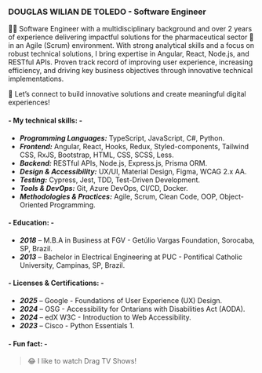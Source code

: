 ### DOUGLAS WILIAN DE TOLEDO - Software Engineer

👨‍💻 Software Engineer with a multidisciplinary background and over 2 years of experience delivering impactful solutions for the pharmaceutical sector 💊 in an Agile (Scrum) environment. With strong analytical skills and a focus on robust technical solutions, I bring expertise in Angular, React, Node.js, and RESTful APIs. Proven track record of improving user experience, increasing efficiency, and driving key business objectives through innovative technical implementations.

🚀 Let’s connect to build innovative solutions and create meaningful digital experiences!

#### - My technical skills: - 

- ***Programming Languages:*** TypeScript, JavaScript, C#, Python.
- ***Frontend:*** Angular, React, Hooks, Redux, Styled-components, Tailwind CSS, RxJS, Bootstrap, HTML, CSS, SCSS, Less.
- ***Backend:*** RESTful APIs, Node.js, Express.js, Prisma ORM.
- ***Design & Accessibility:*** UX/UI, Material Design, Figma, WCAG 2.x AA.
- ***Testing:*** Cypress, Jest, TDD, Test-Driven Development.
- ***Tools & DevOps:*** Git, Azure DevOps, CI/CD, Docker.
- ***Methodologies & Practices:*** Agile, Scrum, Clean Code, OOP, Object-Oriented Programming. 

#### - Education: - 
- ***2018*** – M.B.A in Business at FGV - Getúlio Vargas Foundation, Sorocaba, SP, Brazil.
- ***2013*** – Bachelor in Electrical Engineering at PUC - Pontifical Catholic University, Campinas, SP, Brazil.

#### - Licenses & Certifications: -

- ***2025*** – Google - Foundations of User Experience (UX) Design.
- ***2024*** – OSG - Accessibility for Ontarians with Disabilities Act (AODA).
- ***2024*** – edX W3C - Introduction to Web Accessibility.
- ***2023*** – Cisco - Python Essentials 1.

#### - Fun fact: -
>😂 I like to watch Drag TV Shows!
